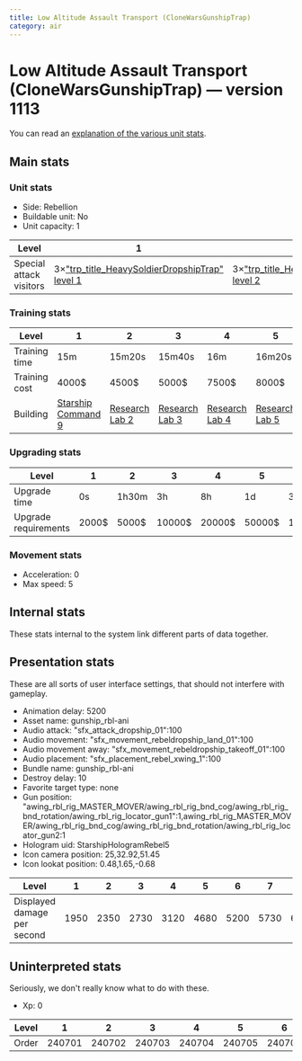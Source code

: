 ```yaml
---
title: Low Altitude Assault Transport (CloneWarsGunshipTrap)
category: air
---
```


# Low Altitude Assault Transport (CloneWarsGunshipTrap) — version 1113

You can read an [explanation  of the various unit stats](unitexplained.md).

## Main stats

### Unit stats

  * Side: Rebellion
  * Buildable unit: No
  * Unit capacity: 1

|Level                  |1                                                                              |2                                                                              |3                                                                              |4                                                                              |5                                                                              |6                                                                              |7                                                                              |8                                                                              |9                                                                              |10                                                                              |
|-----------------------|-------------------------------------------------------------------------------|-------------------------------------------------------------------------------|-------------------------------------------------------------------------------|-------------------------------------------------------------------------------|-------------------------------------------------------------------------------|-------------------------------------------------------------------------------|-------------------------------------------------------------------------------|-------------------------------------------------------------------------------|-------------------------------------------------------------------------------|--------------------------------------------------------------------------------|
|Special attack visitors|3×["trp_title_HeavySoldierDropshipTrap" level 1](HeavySoldierDropshipTrap.html)|3×["trp_title_HeavySoldierDropshipTrap" level 2](HeavySoldierDropshipTrap.html)|3×["trp_title_HeavySoldierDropshipTrap" level 3](HeavySoldierDropshipTrap.html)|3×["trp_title_HeavySoldierDropshipTrap" level 4](HeavySoldierDropshipTrap.html)|4×["trp_title_HeavySoldierDropshipTrap" level 5](HeavySoldierDropshipTrap.html)|4×["trp_title_HeavySoldierDropshipTrap" level 6](HeavySoldierDropshipTrap.html)|4×["trp_title_HeavySoldierDropshipTrap" level 7](HeavySoldierDropshipTrap.html)|4×["trp_title_HeavySoldierDropshipTrap" level 8](HeavySoldierDropshipTrap.html)|4×["trp_title_HeavySoldierDropshipTrap" level 9](HeavySoldierDropshipTrap.html)|4×["trp_title_HeavySoldierDropshipTrap" level 10](HeavySoldierDropshipTrap.html)|


### Training stats

|Level        |1                                           |2                                     |3                                     |4                                     |5                                     |6                                     |7                                     |8                                     |9                                     |10                                     |
|-------------|--------------------------------------------|--------------------------------------|--------------------------------------|--------------------------------------|--------------------------------------|--------------------------------------|--------------------------------------|--------------------------------------|--------------------------------------|---------------------------------------|
|Training time|15m                                         |15m20s                                |15m40s                                |16m                                   |16m20s                                |16m40s                                |17m                                   |17m20s                                |17m40s                                |18m                                    |
|Training cost|4000$                                       |4500$                                 |5000$                                 |7500$                                 |8000$                                 |10500$                                |11000$                                |13500$                                |14000$                                |16500$                                 |
|Building     |[Starship Command 9](rebelFleetCommand.html)|[Research Lab 2](rebelOffenseLab.html)|[Research Lab 3](rebelOffenseLab.html)|[Research Lab 4](rebelOffenseLab.html)|[Research Lab 5](rebelOffenseLab.html)|[Research Lab 6](rebelOffenseLab.html)|[Research Lab 7](rebelOffenseLab.html)|[Research Lab 8](rebelOffenseLab.html)|[Research Lab 9](rebelOffenseLab.html)|[Research Lab 10](rebelOffenseLab.html)|


### Upgrading stats

|Level               |1    |2    |3     |4     |5     |6      |7      |8      |9       |10      |
|--------------------|-----|-----|------|------|------|-------|-------|-------|--------|--------|
|Upgrade time        |0s   |1h30m|3h    |8h    |1d    |3d     |5d     |1w     |1w3d    |2w      |
|Upgrade requirements|2000$|5000$|10000$|20000$|50000$|135000$|225000$|450000$|1500000$|2500000$|


### Movement stats

  * Acceleration: 0
  * Max speed: 5

## Internal stats

These stats internal to the system link different parts of data together.


## Presentation stats

These are all sorts of user interface settings, that should not interfere with gameplay.

  * Animation delay: 5200
  * Asset name: gunship_rbl-ani
  * Audio attack: "sfx_attack_dropship_01":100
  * Audio movement: "sfx_movement_rebeldropship_land_01":100
  * Audio movement away: "sfx_movement_rebeldropship_takeoff_01":100
  * Audio placement: "sfx_placement_rebel_xwing_1":100
  * Bundle name: gunship_rbl-ani
  * Destroy delay: 10
  * Favorite target type: none
  * Gun position: "awing_rbl_rig_MASTER_MOVER/awing_rbl_rig_bnd_cog/awing_rbl_rig_bnd_rotation/awing_rbl_rig_locator_gun1":1,awing_rbl_rig_MASTER_MOVER/awing_rbl_rig_bnd_cog/awing_rbl_rig_bnd_rotation/awing_rbl_rig_locator_gun2:1
  * Hologram uid: StarshipHologramRebel5
  * Icon camera position: 25,32.92,51.45
  * Icon lookat position: 0.48,1.65,-0.68

|Level                      |1   |2   |3   |4   |5   |6   |7   |8   |9   |10  |
|---------------------------|----|----|----|----|----|----|----|----|----|----|
|Displayed damage per second|1950|2350|2730|3120|4680|5200|5730|6240|6760|7800|


## Uninterpreted stats

Seriously, we don't really know what to do with these.

  * Xp: 0

|Level|1     |2     |3     |4     |5     |6     |7     |8     |9     |10    |
|-----|------|------|------|------|------|------|------|------|------|------|
|Order|240701|240702|240703|240704|240705|240706|240707|240708|240709|240710|


